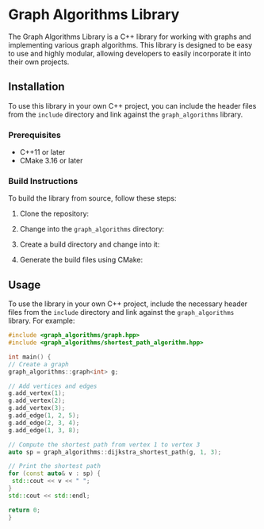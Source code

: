 # Graph Algorithms Library

The Graph Algorithms Library is a C++ library for working with graphs and implementing various graph algorithms. This library is designed to be easy to use and highly modular, allowing developers to easily incorporate it into their own projects.

## Installation

To use this library in your own C++ project, you can include the header files from the `include` directory and link against the `graph_algorithms` library.

### Prerequisites

- C++11 or later
- CMake 3.16 or later

### Build Instructions

To build the library from source, follow these steps:

1. Clone the repository:


2. Change into the `graph_algorithms` directory:


3. Create a build directory and change into it:


4. Generate the build files using CMake:





## Usage

To use the library in your own C++ project, include the necessary header files from the `include` directory and link against the `graph_algorithms` library. For example:

```c++
#include <graph_algorithms/graph.hpp>
#include <graph_algorithms/shortest_path_algorithm.hpp>

int main() {
// Create a graph
graph_algorithms::graph<int> g;

// Add vertices and edges
g.add_vertex(1);
g.add_vertex(2);
g.add_vertex(3);
g.add_edge(1, 2, 5);
g.add_edge(2, 3, 4);
g.add_edge(1, 3, 8);

// Compute the shortest path from vertex 1 to vertex 3
auto sp = graph_algorithms::dijkstra_shortest_path(g, 1, 3);

// Print the shortest path
for (const auto& v : sp) {
 std::cout << v << " ";
}
std::cout << std::endl;

return 0;
}
